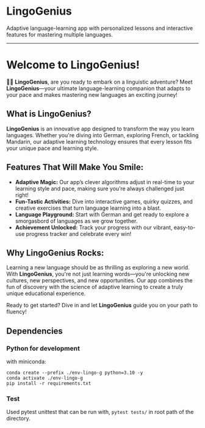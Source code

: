 # LingoGenius
Adaptive language-learning app with personalized lessons and interactive features for mastering multiple languages.


-----------------------

# Welcome to **LingoGenius**!

🚀✨ **LingoGenius**, are you ready to embark on a linguistic adventure? Meet **LingoGenius**—your ultimate language-learning companion that adapts to your pace and makes mastering new languages an exciting journey!

## What is LingoGenius?

**LingoGenius** is an innovative app designed to transform the way you learn languages. Whether you're diving into German, exploring French, or tackling Mandarin, our adaptive learning technology ensures that every lesson fits your unique pace and learning style. 

## Features That Will Make You Smile:

- **Adaptive Magic:** Our app’s clever algorithms adjust in real-time to your learning style and pace, making sure you’re always challenged just right!
- **Fun-Tastic Activities:** Dive into interactive games, quirky quizzes, and creative exercises that turn language learning into a blast.
- **Language Playground:** Start with German and get ready to explore a smorgasbord of languages as we grow together.
- **Achievement Unlocked:** Track your progress with our vibrant, easy-to-use progress tracker and celebrate every win!

## Why LingoGenius Rocks:

Learning a new language should be as thrilling as exploring a new world. With **LingoGenius**, you're not just learning words—you're unlocking new cultures, new perspectives, and new opportunities. Our app combines the fun of discovery with the science of adaptive learning to create a truly unique educational experience.

Ready to get started? Dive in and let **LingoGenius** guide you on your path to fluency!



## Dependencies

### Python for development

with miniconda:
```
conda create --prefix ./env-lingo-g python=3.10 -y
conda activate ./env-lingo-g
pip install -r requirements.txt
```

### Test
Used pytest unittest that can be run with, `pytest tests/` in root path of the directory. 


